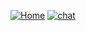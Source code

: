 [![Home](https://img.shields.io/badge/-Home-blue)](Home) [![chat](https://img.shields.io/discord/722924391805223113?logo=discord)](https://discord.gg/h942U8U)